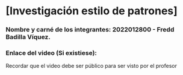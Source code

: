 # [Investigación estilo de patrones]
### Nombre y carné de los integrantes: 2022012800 - Fredd Badilla Víquez.

### Enlace del video (Si existiese):
Recordar que el video debe ser público para ser visto por el profesor
